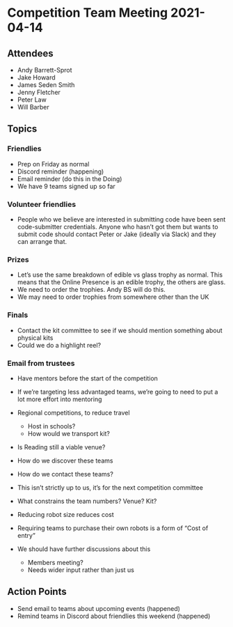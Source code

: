 # Competition Team Meeting 2021-04-14

## Attendees

- Andy Barrett-Sprot
- Jake Howard
- James Seden Smith
- Jenny Fletcher
- Peter Law
- Will Barber

## Topics

### Friendlies

- Prep on Friday as normal
- Discord reminder (happening)
- Email reminder (do this in the Doing)
- We have 9 teams signed up so far

### Volunteer friendlies

- People who we believe are interested in submitting code have been sent code-submitter credentials. Anyone who hasn’t got them but wants to submit code should contact Peter or Jake (ideally via Slack) and they can arrange that.

### Prizes

- Let’s use the same breakdown of edible vs glass trophy as normal. This means that the Online Presence is an edible trophy, the others are glass.
- We need to order the trophies. Andy BS will do this.
- We may need to order trophies from somewhere other than the UK

### Finals

- Contact the kit committee to see if we should mention something about physical kits
- Could we do a highlight reel?

### Email from trustees

- Have mentors before the start of the competition

- If we’re targeting less advantaged teams, we’re going to need to put a lot more effort into mentoring

- Regional competitions, to reduce travel

  - Host in schools?
  - How would we transport kit?

- Is Reading still a viable venue?

- How do we discover these teams

- How do we contact these teams?

- This isn’t strictly up to us, it’s for the next competition committee

- What constrains the team numbers? Venue? Kit?

- Reducing robot size reduces cost

- Requiring teams to purchase their own robots is a form of “Cost of entry”

- We should have further discussions about this

  - Members meeting?
  - Needs wider input rather than just us


## Action Points

* Send email to teams about upcoming events (happened)
* Remind teams in Discord about friendlies this weekend (happened)
